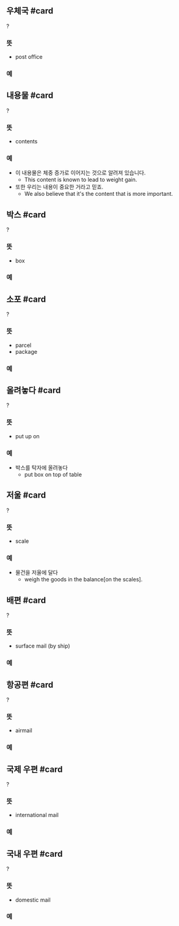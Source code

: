 ## 우체국 #card
?
### 뜻
- post office
### 예
<!--SR:!2024-10-20,40,290-->

## 내용물 #card
?
### 뜻
- contents
### 예
- 이 내용물은 체중 증가로 이어지는 것으로 알려져 있습니다.
	- This content is known to lead to weight gain.
- 또한 우리는 내용이 중요한 거라고 믿죠.
	- We also believe that it's the content that is more important.
<!--SR:!2024-10-25,15,250-->

## 박스 #card
?
### 뜻
- box
### 예
<!--SR:!2025-01-19,107,308-->

## 소포 #card
?
### 뜻
- parcel
- package
### 예
<!--SR:!2024-10-15,5,228-->


## 올려놓다 #card
?
### 뜻
- put up on
### 예
- 박스를 탁자에 올려놓다
	- put box on top of table
<!--SR:!2024-10-22,48,304-->

## 저울 #card
?
### 뜻
- scale
### 예
- 물건을 저울에 달다
	- weigh the goods in the balance[on the scales].

## 배편 #card
?
### 뜻
- surface mail (by ship)
### 예
<!--SR:!2024-11-26,47,284-->


## 항공편 #card
?
### 뜻
- airmail
### 예
<!--SR:!2024-11-05,26,290-->


## 국제 우편 #card
?
### 뜻
- international mail
### 예
<!--SR:!2024-10-12,39,290-->

## 국내 우편 #card
?
### 뜻
- domestic mail
### 예
<!--SR:!2024-10-25,51,307-->
